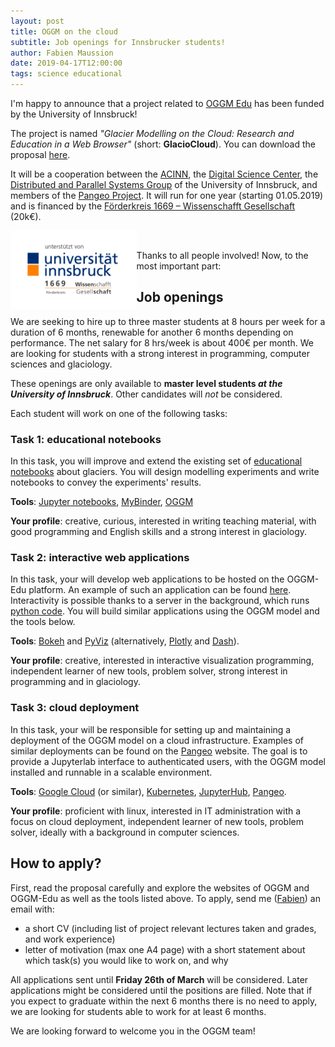 ```yaml
---
layout: post
title: OGGM on the cloud
subtitle: Job openings for Innsbrucker students!
author: Fabien Maussion
date: 2019-04-17T12:00:00
tags: science educational
---
```


I'm happy to announce that a project related to [OGGM Edu](https://edu.oggm.org)
has been funded by the University of Innsbruck!

The project is named *"Glacier Modelling on the Cloud: Research and Education
in a Web Browser"* (short: **GlacioCloud**). You can download the proposal
[here](/img/blog/glaciocloud/GlacioCloud_Proposal_Final.pdf).

It will be a cooperation between the [ACINN](http://acinn.uibk.ac.at/), the
[Digital Science Center](https://www.uibk.ac.at/disc/index.html.en), the
[Distributed and Parallel Systems Group](http://dps.uibk.ac.at/~tf/) of the
University of Innsbruck, and members of the [Pangeo Project](http://pangeo.io/).
It will run for one year (starting 01.05.2019) and
is financed by the [Förderkreis 1669 – Wissenschafft Gesellschaft](https://www.uibk.ac.at/foerderkreis1669)
(20k€).

<a href="https://www.uibk.ac.at/foerderkreis1669/">
<img src="/img/blog/glaciocloud/logo_fk.jpg" alt="" align="left" width="40%">
</a>

<a href="http://pangeo.io/">
<img src="https://cdn-images-1.medium.com/max/1200/1*o4niiHa7w7wc5JyPwdIVHg.png" alt="" width="20%"/>
</a>

Thanks to all people involved! Now, to the most important part:

## Job openings

We are seeking to hire up to three master students at 8 hours per week for a
duration of 6 months, renewable for another 6 months depending on performance.
The net salary for 8 hrs/week is about 400€ per month.
We are looking for students with a strong interest in
programming, computer sciences and glaciology.

These openings are only available to **master level students _at the
University of Innsbruck_**. Other candidates will *not* be considered.

Each student will work on one of the following tasks:

### Task 1: educational notebooks

In this task, you will improve and extend the existing set of
[educational notebooks](http://edu.oggm.org/en/latest/index.html#interactive-notebooks)
about glaciers. You will design modelling experiments and write notebooks
to convey the experiments' results.

**Tools**: [Jupyter notebooks](https://jupyter.org/), [MyBinder](https://mybinder.org/),
[OGGM](https://oggm.org/)

**Your profile**: creative, curious, interested in writing teaching material,
with good programming and English skills and a strong interest in glaciology.

### Task 2: interactive web applications

In this task, your will develop web applications to be hosted
on the OGGM-Edu platform. An example of such an application can be found
[here](https://dash.klima.uni-bremen.de/bokeh/app). Interactivity is possible
thanks to a server in the background,
which runs [python code](https://github.com/OGGM/bokeh-apps).
You will build similar applications using the OGGM model and the tools below.

**Tools**: [Bokeh](https://bokeh.pydata.org) and [PyViz](http://pyviz.org/)
(alternatively, [Plotly](https://plot.ly) and [Dash](https://plot.ly/products/dash/)).

**Your profile**: creative, interested in interactive visualization programming,
independent learner of new tools, problem solver, strong interest in
programming and in glaciology.

### Task 3: cloud deployment

In this task, your will be responsible for setting up and maintaining a
deployment of the OGGM model on a cloud infrastructure. Examples of
similar deployments can be found on the [Pangeo](http://pangeo.io/deployments.html)
website. The goal is to provide a Jupyterlab interface to authenticated users,
with the OGGM model installed and runnable in a scalable environment.  

**Tools**: [Google Cloud](https://cloud.google.com/) (or similar),
[Kubernetes](https://kubernetes.io/),
[JupyterHub](https://jupyter.org/hub), [Pangeo](http://pangeo.io).

**Your profile**: proficient with linux, interested in IT administration with
a focus on cloud deployment, independent learner of new tools, problem solver,
ideally with a background in computer sciences.

## How to apply?

First, read the proposal carefully and explore the websites of OGGM and
OGGM-Edu as well as the tools listed above. To apply, send me
([Fabien](http://fabienmaussion.info)) an email with:
- a short CV (including list of project relevant lectures taken and grades, and
  work experience)
- letter of motivation (max one A4 page) with a short statement about which
  task(s) you would like to work on, and why

All applications sent until **Friday 26th of March** will be considered. Later
applications might be considered until the positions are filled. Note that if
you expect to graduate within the next 6 months there is no need to apply, we
are looking for students able to work for at least 6 months.

We are looking forward to welcome you in the OGGM team!
